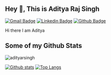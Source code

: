 ## Hey 👋, This is Aditya Raj Singh
[![Gmail Badge](https://img.shields.io/badge/-adityarsingh70@gmail.com-c14438?style=flat&logo=Gmail&logoColor=white&link=mailto:adityarsingh70@gmail.com)](mailto:adityarsingh70@gmail.com) 
[![Linkedin Badge](https://img.shields.io/badge/-adityarsingh70-0072b1?style=flat&logo=Linkedin&logoColor=white&link=https://www.linkedin.com/in/adityarsingh70/)](https://www.linkedin.com/in/adityarsingh70/) [![Github Badge](https://img.shields.io/badge/-adityarsingh-grey?style=flat&logo=github&logoColor=white&link=https://github.com/adityarsingh/)](https://www.github.com/adityarsingh/) <p align='left'>Hi there I am Aditya</p>
## Some of my Github Stats
<p align=left> <img src=https://komarev.com/ghpvc/?username=adityarsingh alt=adityarsingh /> </p>

[![Github stats](https://github-readme-stats.vercel.app/api?username=adityarsingh&show_icons=true&include_all_commits=true)](https://github.com/adityarsingh/github-readme-stats)
[![Top Langs](https://github-readme-stats.vercel.app/api/top-langs/?username=adityarsingh&layout=compact)](https://github.com/adityarsingh/github-readme-stats)
